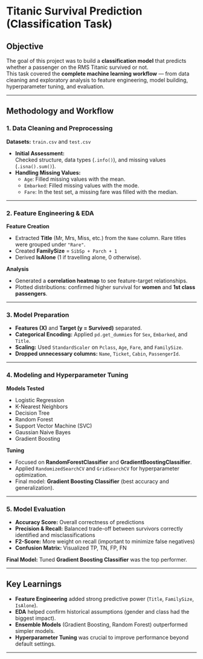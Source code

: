 # Titanic Survival Prediction (Classification Task)

##  Objective
The goal of this project was to build a **classification model** that predicts whether a passenger on the RMS Titanic survived or not.  
This task covered the **complete machine learning workflow** — from data cleaning and exploratory analysis to feature engineering, model building, hyperparameter tuning, and evaluation.

---

##  Methodology and Workflow

### 1. Data Cleaning and Preprocessing
**Datasets:** `train.csv` and `test.csv`

- **Initial Assessment:**  
  Checked structure, data types (`.info()`), and missing values (`.isna().sum()`).
- **Handling Missing Values:**  
  - `Age`: Filled missing values with the mean.  
  - `Embarked`: Filled missing values with the mode.  
  - `Fare`: In the test set, a missing fare was filled with the median.  

---

### 2. Feature Engineering & EDA

**Feature Creation**
- Extracted **Title** (Mr, Mrs, Miss, etc.) from the `Name` column. Rare titles were grouped under `"Rare"`.  
- Created **FamilySize** = `SibSp + Parch + 1`  
- Derived **IsAlone** (1 if travelling alone, 0 otherwise).  

**Analysis**
- Generated a **correlation heatmap** to see feature-target relationships.  
- Plotted distributions: confirmed higher survival for **women** and **1st class passengers**.  

---

### 3. Model Preparation
- **Features (X)** and **Target (y = Survived)** separated.  
- **Categorical Encoding:** Applied `pd.get_dummies` for `Sex`, `Embarked`, and `Title`.  
- **Scaling:** Used `StandardScaler` on `Pclass`, `Age`, `Fare`, and `FamilySize`.  
- **Dropped unnecessary columns:** `Name`, `Ticket`, `Cabin`, `PassengerId`.  

---

### 4. Modeling and Hyperparameter Tuning

**Models Tested**
- Logistic Regression  
- K-Nearest Neighbors  
- Decision Tree  
- Random Forest  
- Support Vector Machine (SVC)  
- Gaussian Naive Bayes  
- Gradient Boosting  

**Tuning**
- Focused on **RandomForestClassifier** and **GradientBoostingClassifier**.  
- Applied `RandomizedSearchCV` and `GridSearchCV` for hyperparameter optimization.  
- Final model: **Gradient Boosting Classifier** (best accuracy and generalization).  

---

### 5. Model Evaluation
- **Accuracy Score:** Overall correctness of predictions  
- **Precision & Recall:** Balanced trade-off between survivors correctly identified and misclassifications  
- **F2-Score:** More weight on recall (important to minimize false negatives)  
- **Confusion Matrix:** Visualized TP, TN, FP, FN  

**Final Model:** Tuned **Gradient Boosting Classifier** was the top performer.  

---

##  Key Learnings
- **Feature Engineering** added strong predictive power (`Title`, `FamilySize`, `IsAlone`).  
- **EDA** helped confirm historical assumptions (gender and class had the biggest impact).  
- **Ensemble Models** (Gradient Boosting, Random Forest) outperformed simpler models.  
- **Hyperparameter Tuning** was crucial to improve performance beyond default settings.  

---

